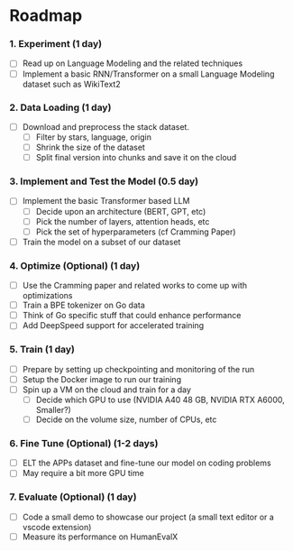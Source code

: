 # Roadmap

### 1. Experiment (1 day)

- [ ] Read up on Language Modeling and the related techniques
- [ ] Implement a basic RNN/Transformer on a small Language Modeling dataset such as WikiText2

### 2. Data Loading (1 day)

- [ ] Download and preprocess the stack dataset.
  - [ ] Filter by stars, language, origin
  - [ ] Shrink the size of the dataset
  - [ ] Split final version into chunks and save it on the cloud
  
### 3. Implement and Test the Model (0.5 day)

- [ ] Implement the basic Transformer based LLM
  - [ ] Decide upon an architecture (BERT, GPT, etc)
  - [ ] Pick the number of layers, attention heads, etc
  - [ ] Pick the set of hyperparameters (cf Cramming Paper)
- [ ] Train the model on a subset of our dataset

### 4. Optimize (Optional) (1 day)

- [ ] Use the Cramming paper and related works to come up with optimizations
- [ ] Train a BPE tokenizer on Go data
- [ ] Think of Go specific stuff that could enhance performance
- [ ] Add DeepSpeed support for accelerated training

### 5. Train (1 day)

- [ ] Prepare by setting up checkpointing and monitoring of the run
- [ ] Setup the Docker image to run our training
- [ ] Spin up a VM on the cloud and train for a day
  - [ ] Decide which GPU to use (NVIDIA A40 48 GB, NVIDIA RTX A6000, Smaller?)
  - [ ] Decide on the volume size, number of CPUs, etc

### 6. Fine Tune (Optional) (1-2 days)

- [ ] ELT the APPs dataset and fine-tune our model on coding problems
- [ ] May require a bit more GPU time

### 7. Evaluate (Optional) (1 day)

- [ ] Code a small demo to showcase our project (a small text editor or a vscode extension)
- [ ] Measure its performance on HumanEvalX
